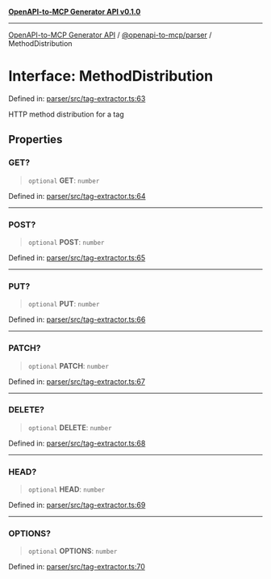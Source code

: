 [**OpenAPI-to-MCP Generator API v0.1.0**](../../../README.md)

***

[OpenAPI-to-MCP Generator API](../../../modules.md) / [@openapi-to-mcp/parser](../README.md) / MethodDistribution

# Interface: MethodDistribution

Defined in: [parser/src/tag-extractor.ts:63](https://github.com/salacoste/openapi-mcp-generator/blob/fda5c6400a831cddbad9eacd652e11b2f7410b22/packages/parser/src/tag-extractor.ts#L63)

HTTP method distribution for a tag

## Properties

### GET?

> `optional` **GET**: `number`

Defined in: [parser/src/tag-extractor.ts:64](https://github.com/salacoste/openapi-mcp-generator/blob/fda5c6400a831cddbad9eacd652e11b2f7410b22/packages/parser/src/tag-extractor.ts#L64)

***

### POST?

> `optional` **POST**: `number`

Defined in: [parser/src/tag-extractor.ts:65](https://github.com/salacoste/openapi-mcp-generator/blob/fda5c6400a831cddbad9eacd652e11b2f7410b22/packages/parser/src/tag-extractor.ts#L65)

***

### PUT?

> `optional` **PUT**: `number`

Defined in: [parser/src/tag-extractor.ts:66](https://github.com/salacoste/openapi-mcp-generator/blob/fda5c6400a831cddbad9eacd652e11b2f7410b22/packages/parser/src/tag-extractor.ts#L66)

***

### PATCH?

> `optional` **PATCH**: `number`

Defined in: [parser/src/tag-extractor.ts:67](https://github.com/salacoste/openapi-mcp-generator/blob/fda5c6400a831cddbad9eacd652e11b2f7410b22/packages/parser/src/tag-extractor.ts#L67)

***

### DELETE?

> `optional` **DELETE**: `number`

Defined in: [parser/src/tag-extractor.ts:68](https://github.com/salacoste/openapi-mcp-generator/blob/fda5c6400a831cddbad9eacd652e11b2f7410b22/packages/parser/src/tag-extractor.ts#L68)

***

### HEAD?

> `optional` **HEAD**: `number`

Defined in: [parser/src/tag-extractor.ts:69](https://github.com/salacoste/openapi-mcp-generator/blob/fda5c6400a831cddbad9eacd652e11b2f7410b22/packages/parser/src/tag-extractor.ts#L69)

***

### OPTIONS?

> `optional` **OPTIONS**: `number`

Defined in: [parser/src/tag-extractor.ts:70](https://github.com/salacoste/openapi-mcp-generator/blob/fda5c6400a831cddbad9eacd652e11b2f7410b22/packages/parser/src/tag-extractor.ts#L70)
